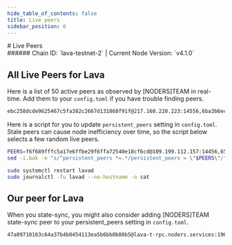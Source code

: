 ```yaml
---
hide_table_of_contents: false
title: Live peers
sidebar_position: 6
---
```


<div class="h1-with-icon icon-lava">
# Live Peers
</div>
###### Chain ID: `lava-testnet-2` | Current Node Version: `v4.1.0`

## All Live Peers for Lava
Here is a list of 50 active peers as observed by [NODERS]TEAM in real-time. Add them to your `config.toml` if you have trouble finding peers.

```bash
ebc258dcde9625467c5fa382c2667d131868f91f@217.160.220.223:14556,6ba3b6ec03839afffa64c83e18ff80a681f4968d@65.108.194.40:21756,111eb709143ec92fdad9d819d4a454e4f0bc79c0@15.235.204.150:21156,d1730b774b7c1d52dd9f6ae874a56de958aa147e@139.45.205.60:23656,0bad02eef2b2a065cad0194d5679ba4edc12e842@146.59.82.24:26656,99327e5cf0f31ac3bb1ca8e39cc9f17c823b7ec1@65.109.25.104:26656,740f25610502641efa6505b8e021c71d3c10365e@15.235.11.121:26656,e8722c8eb627427b200fe749398bbd447404621c@67.220.85.202:23656,031edd0f05de86cf439cdc956cb8d85c2adbde9f@144.76.72.50:13656,fbb8054ff2a97f6cb9364bb669500da303f67360@209.159.151.82:56656,46b231908ca44dccd3f9c7846714ae055d642b04@212.106.124.243:36656,fb9b0822df6083824d39669cbce7eb6258969c73@37.142.120.101:28656,3693ea5a8a9c0590440a7d6c9a98a022ce3b2455@65.109.92.79:20656,112fba64a7e5e27b0cf8f02c634334c957891abf@75.119.146.244:28656,6bb73ccb87ed5b7eeb53ff2271dbc64c65c0d0f9@65.109.85.226:26656,af9acc39a882d29b97d4631bf450200b88b1b370@144.76.30.18:30295,2701fea28d683f58ce4a4b863653b05bac831e22@65.21.88.86:56656,5e22eb18162864933b3c1c9edb2547d8b0c254ab@148.113.170.110:26656,ac589df63d0c325329009a1e8a60602a8fc2be9f@57.128.54.106:26656,40046fe63bdaa9efde27707b0d3de0bf84fedf80@86.111.48.158:26656,80c6fe6d657dda8cc1e0691634bd68361b3b8b4f@94.130.164.82:19956,0314d53cc790860fb51f36ac656a19789800ce5c@176.103.222.20:26656,04c9e0bc0614d4b1cc2859251cfdb13b0f97aaed@167.235.4.41:26656,13a9209a4d08803a3becac57de8eb02dd51f8f41@65.109.23.114:19956,d5519e378247dfb61dfe90652d1fe3e2b3005a5b@65.109.68.190:14456,436bc22d65a3a189294f5d30d037a6668a0e0ec4@65.109.83.40:19956,d9bfa29e0cf9c4ce0cc9c26d98e5d97228f93b0b@142.132.209.60:14456,46a02fc2908aec60985fd2852c424907d6f79ed7@65.108.230.113:197,1e956fc92d50b9556a19416afa2b316f88dd6be7@37.60.243.165:14456,2f7bc05ef20db904d27faa9ae1521a161dfb6b05@65.109.115.104:56656,69c1d944d15dc4e4add0ae6b243587131489a481@65.108.131.146:26716,df05175604b7b63d7913ac3a999c4a3b97d75a42@149.50.116.108:56656,f23540653fbc0612f5f0b4603dbcfeb3465304ed@167.235.14.83:656,e118df821d2bf2be04cd34f5802c4bb44714a1f3@86.111.48.155:26656,0ce92e8c09a4636eb153e95df9ef7acbeac3f309@91.237.141.121:26656,106b0d4b7c7d5ddd62e1f12fcc90e05d1916120f@91.237.141.76:26656,5b305148d0ad48113d5d4a1203b9b8be28b15c91@149.50.96.16:56656,d24216f86097893d0df0153994f5bdebe21e991d@95.216.32.171:14556,5c2a752c9b1952dbed075c56c600c3a79b58c395@195.3.220.21:27066,f6f689fffc5a17e6ffbe29f6ffa72540e18cf6cd@109.199.112.157:14456,6e6692985ecc151e6af161b733a3a5bfd254c5f1@80.232.244.29:23356,1edfa59961158c037dc34cd82c2efa1333666c16@37.27.108.227:26656,90e0de8df48c9d5965d6df958cc1d3a855ea4cfd@176.9.3.42:14556,58c9655482c7dbd3dc30221f8742c4f6d2e963f1@65.109.25.109:56656,d60f8d9f8e5916c3ad7d7dd2d251f274b4efc310@193.122.137.30:26656,564014d72e7c41a03d14771a0f71abd143020861@195.14.6.179:26656,a0e6000a402bfffdb4d953fc2e7913c4473a8b22@138.201.195.237:26676,655e66e1287f483d14754746309be535c57537de@176.9.28.41:26656,379178a0cacdee6b2e1d96436a55c19f28450f2f@66.129.101.70:26656,70f7f5a56b40dbb88e423e675546da702d82751b@207.180.207.53:33956
```

Here is a script for you to update `persistent_peers` setting in `config.toml`. Stale peers can cause node inefficiency over time, so the script below selects a few random live peers.

```bash
PEERS=f6f689fffc5a17e6ffbe29f6ffa72540e18cf6cd@109.199.112.157:14456,655e66e1287f483d14754746309be535c57537de@176.9.28.41:26656,0bad02eef2b2a065cad0194d5679ba4edc12e842@146.59.82.24:26656,379178a0cacdee6b2e1d96436a55c19f28450f2f@66.129.101.70:26656,2f7bc05ef20db904d27faa9ae1521a161dfb6b05@65.109.115.104:56656
sed -i.bak -e "s/^persistent_peers *=.*/persistent_peers = \"$PEERS\"/" ~/.lava/config/config.toml

sudo systemctl restart lavad
sudo journalctl -fu lavad --no-hostname -o cat
```

## Our peer for Lava
When you state-sync, you might also consider adding [NODERS]TEAM state-sync peer to your persistent_peers setting in `config.toml`.

```bash
47a09710163c64a37b4b0454113ea5b6bb0b80b5@lava-t-rpc.noders.services:19656
```